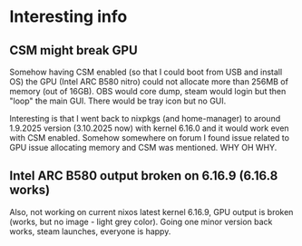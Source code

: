 # Interesting info

## CSM might break GPU

Somehow having CSM enabled (so that I could boot from USB and install OS) the GPU (Intel ARC B580 nitro) could not allocate more than 256MB of memory (out of 16GB).
OBS would core dump, steam would login but then "loop" the main GUI. There would be tray icon but no GUI.

Interesting is that I went back to nixpkgs (and home-manager) to around 1.9.2025 version (3.10.2025 now) with kernel 6.16.0 and it would work even with CSM enabled.
Somehow somewhere on forum I found issue related to GPU issue allocating memory and CSM was mentioned. WHY OH WHY.

## Intel ARC B580 output broken on 6.16.9 (6.16.8 works)

Also, not working on current nixos latest kernel 6.16.9, GPU output is broken (works, but no image - light grey color).
Going one minor version back works, steam launches, everyone is happy.
